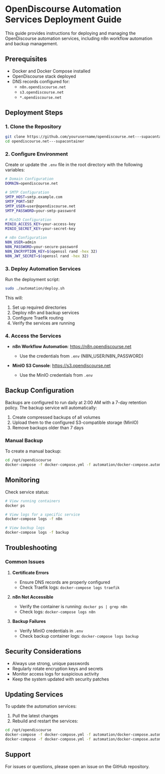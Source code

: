 # OpenDiscourse Automation Services Deployment Guide

This guide provides instructions for deploying and managing the OpenDiscourse automation services, including n8n workflow automation and backup management.

## Prerequisites

- Docker and Docker Compose installed
- OpenDiscourse stack deployed
- DNS records configured for:
  - `n8n.opendiscourse.net`
  - `s3.opendiscourse.net`
  - `*.opendiscourse.net`

## Deployment Steps

### 1. Clone the Repository

```bash
git clone https://github.com/yourusername/opendiscourse.net---supacontainer.git
cd opendiscourse.net---supacontainer
```

### 2. Configure Environment

Create or update the `.env` file in the root directory with the following variables:

```bash
# Domain Configuration
DOMAIN=opendiscourse.net

# SMTP Configuration
SMTP_HOST=smtp.example.com
SMTP_PORT=587
SMTP_USER=user@opendiscourse.net
SMTP_PASSWORD=your-smtp-password

# MinIO Configuration
MINIO_ACCESS_KEY=your-access-key
MINIO_SECRET_KEY=your-secret-key

# n8n Configuration
N8N_USER=admin
N8N_PASSWORD=your-secure-password
N8N_ENCRYPTION_KEY=$(openssl rand -hex 32)
N8N_JWT_SECRET=$(openssl rand -hex 32)
```

### 3. Deploy Automation Services

Run the deployment script:

```bash
sudo ./automation/deploy.sh
```

This will:
1. Set up required directories
2. Deploy n8n and backup services
3. Configure Traefik routing
4. Verify the services are running

### 4. Access the Services

- **n8n Workflow Automation**: https://n8n.opendiscourse.net
  - Use the credentials from `.env` (N8N_USER/N8N_PASSWORD)

- **MinIO S3 Console**: https://s3.opendiscourse.net
  - Use the MinIO credentials from `.env`

## Backup Configuration

Backups are configured to run daily at 2:00 AM with a 7-day retention policy. The backup service will automatically:

1. Create compressed backups of all volumes
2. Upload them to the configured S3-compatible storage (MinIO)
3. Remove backups older than 7 days

### Manual Backup

To create a manual backup:

```bash
cd /opt/opendiscourse
docker-compose -f docker-compose.yml -f automation/docker-compose.automation.yml run --rm backup
```

## Monitoring

Check service status:

```bash
# View running containers
docker ps

# View logs for a specific service
docker-compose logs -f n8n

# View backup logs
docker-compose logs -f backup
```

## Troubleshooting

### Common Issues

1. **Certificate Errors**
   - Ensure DNS records are properly configured
   - Check Traefik logs: `docker-compose logs traefik`

2. **n8n Not Accessible**
   - Verify the container is running: `docker ps | grep n8n`
   - Check logs: `docker-compose logs n8n`

3. **Backup Failures**
   - Verify MinIO credentials in `.env`
   - Check backup container logs: `docker-compose logs backup`

## Security Considerations

- Always use strong, unique passwords
- Regularly rotate encryption keys and secrets
- Monitor access logs for suspicious activity
- Keep the system updated with security patches

## Updating Services

To update the automation services:

1. Pull the latest changes
2. Rebuild and restart the services:

```bash
cd /opt/opendiscourse
docker-compose -f docker-compose.yml -f automation/docker-compose.automation.yml pull
docker-compose -f docker-compose.yml -f automation/docker-compose.automation.yml up -d --build
```

## Support

For issues or questions, please open an issue on the GitHub repository.
